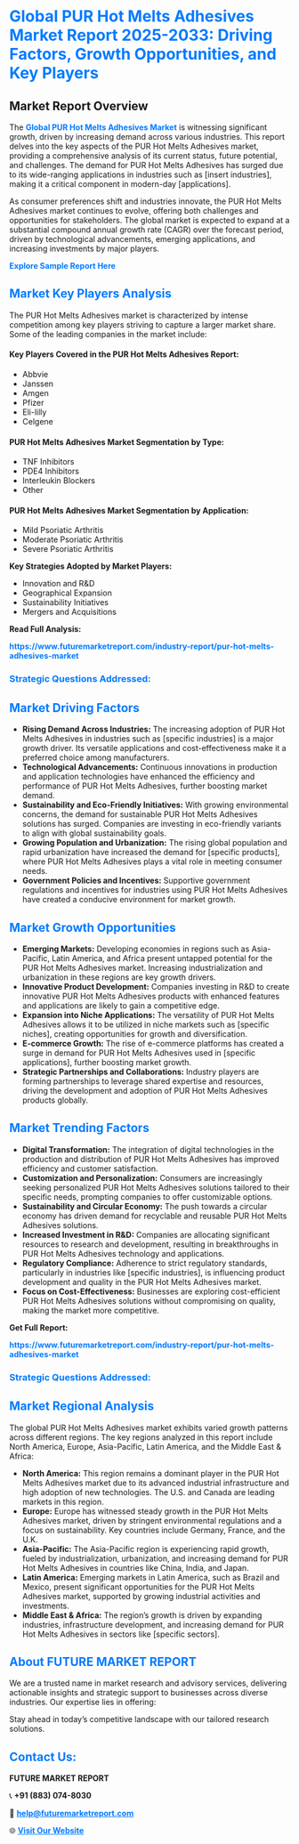 <h1 style="color: #007BFF;">Global PUR Hot Melts Adhesives Market Report 2025-2033: Driving Factors, Growth Opportunities, and Key Players</h1>

<section id="overview">
<h2>Market Report Overview</h2>
<p>The <a href="https://www.futuremarketreport.com/industry-report/pur-hot-melts-adhesives-market" style="color: #007BFF; text-decoration: none;"><strong>Global PUR Hot Melts Adhesives Market</strong></a> is witnessing significant growth, driven by increasing demand across various industries. This report delves into the key aspects of the PUR Hot Melts Adhesives market, providing a comprehensive analysis of its current status, future potential, and challenges. The demand for PUR Hot Melts Adhesives has surged due to its wide-ranging applications in industries such as [insert industries], making it a critical component in modern-day [applications].</p>
<p>As consumer preferences shift and industries innovate, the PUR Hot Melts Adhesives market continues to evolve, offering both challenges and opportunities for stakeholders. The global market is expected to expand at a substantial compound annual growth rate (CAGR) over the forecast period, driven by technological advancements, emerging applications, and increasing investments by major players.</p>
</section>

<section id="overview">
<p><a href="https://www.futuremarketreport.com/request-sample/reportId=32430" style="color: #007BFF; text-decoration: none;"><strong>Explore Sample Report Here</strong></a></p>
</section>

<section id="key-players">
<h2 style="color: #007BFF;">Market Key Players Analysis</h2>
<p>The PUR Hot Melts Adhesives market is characterized by intense competition among key players striving to capture a larger market share. Some of the leading companies in the market include:</p>
<h4>Key Players Covered in the PUR Hot Melts Adhesives Report:</h4>
<ul><li>Abbvie</li><li>Janssen</li><li>Amgen</li><li>Pfizer</li><li>Eli-lilly</li><li>Celgene</li></ul>
<h4>PUR Hot Melts Adhesives Market Segmentation by Type:</h4>
<ul><li>TNF Inhibitors</li><li>PDE4 Inhibitors</li><li>Interleukin Blockers</li><li>Other</li></ul>

<h4>PUR Hot Melts Adhesives Market Segmentation by Application:</h4>
<ul><li>Mild Psoriatic Arthritis</li><li>Moderate Psoriatic Arthritis</li><li>Severe Psoriatic Arthritis</li></ul>
<p><strong>Key Strategies Adopted by Market Players:</strong></p>
<ul>
<li>Innovation and R&D</li>
<li>Geographical Expansion</li>
<li>Sustainability Initiatives</li>
<li>Mergers and Acquisitions</li>
</ul>
</section>

<section>
<p><strong>Read Full Analysis: </strong></p><a href="https://www.futuremarketreport.com/industry-report/pur-hot-melts-adhesives-market" style="color: #007BFF; text-decoration: none;"><strong>https://www.futuremarketreport.com/industry-report/pur-hot-melts-adhesives-market</strong></a>
<h3 style="color: #007BFF;">Strategic Questions Addressed:</h3>
</section>

<section id="driving-factors">
<h2 style="color: #007BFF;">Market Driving Factors</h2>
<ul>
<li><strong>Rising Demand Across Industries:</strong> The increasing adoption of PUR Hot Melts Adhesives in industries such as [specific industries] is a major growth driver. Its versatile applications and cost-effectiveness make it a preferred choice among manufacturers.</li>
<li><strong>Technological Advancements:</strong> Continuous innovations in production and application technologies have enhanced the efficiency and performance of PUR Hot Melts Adhesives, further boosting market demand.</li>
<li><strong>Sustainability and Eco-Friendly Initiatives:</strong> With growing environmental concerns, the demand for sustainable PUR Hot Melts Adhesives solutions has surged. Companies are investing in eco-friendly variants to align with global sustainability goals.</li>
<li><strong>Growing Population and Urbanization:</strong> The rising global population and rapid urbanization have increased the demand for [specific products], where PUR Hot Melts Adhesives plays a vital role in meeting consumer needs.</li>
<li><strong>Government Policies and Incentives:</strong> Supportive government regulations and incentives for industries using PUR Hot Melts Adhesives have created a conducive environment for market growth.</li>
</ul>
</section>

<section id="growth-opportunities">
<h2 style="color: #007BFF;">Market Growth Opportunities</h2>
<ul>
<li><strong>Emerging Markets:</strong> Developing economies in regions such as Asia-Pacific, Latin America, and Africa present untapped potential for the PUR Hot Melts Adhesives market. Increasing industrialization and urbanization in these regions are key growth drivers.</li>
<li><strong>Innovative Product Development:</strong> Companies investing in R&D to create innovative PUR Hot Melts Adhesives products with enhanced features and applications are likely to gain a competitive edge.</li>
<li><strong>Expansion into Niche Applications:</strong> The versatility of PUR Hot Melts Adhesives allows it to be utilized in niche markets such as [specific niches], creating opportunities for growth and diversification.</li>
<li><strong>E-commerce Growth:</strong> The rise of e-commerce platforms has created a surge in demand for PUR Hot Melts Adhesives used in [specific applications], further boosting market growth.</li>
<li><strong>Strategic Partnerships and Collaborations:</strong> Industry players are forming partnerships to leverage shared expertise and resources, driving the development and adoption of PUR Hot Melts Adhesives products globally.</li>
</ul>
</section>

<section id="trending-factors">
<h2 style="color: #007BFF;">Market Trending Factors</h2>
<ul>
<li><strong>Digital Transformation:</strong> The integration of digital technologies in the production and distribution of PUR Hot Melts Adhesives has improved efficiency and customer satisfaction.</li>
<li><strong>Customization and Personalization:</strong> Consumers are increasingly seeking personalized PUR Hot Melts Adhesives solutions tailored to their specific needs, prompting companies to offer customizable options.</li>
<li><strong>Sustainability and Circular Economy:</strong> The push towards a circular economy has driven demand for recyclable and reusable PUR Hot Melts Adhesives solutions.</li>
<li><strong>Increased Investment in R&D:</strong> Companies are allocating significant resources to research and development, resulting in breakthroughs in PUR Hot Melts Adhesives technology and applications.</li>
<li><strong>Regulatory Compliance:</strong> Adherence to strict regulatory standards, particularly in industries like [specific industries], is influencing product development and quality in the PUR Hot Melts Adhesives market.</li>
<li><strong>Focus on Cost-Effectiveness:</strong> Businesses are exploring cost-efficient PUR Hot Melts Adhesives solutions without compromising on quality, making the market more competitive.</li>
</ul>
</section>

<section>
<p><strong>Get Full Report: </strong></p><a href="https://www.futuremarketreport.com/industry-report/pur-hot-melts-adhesives-market" style="color: #007BFF; text-decoration: none;"><strong>https://www.futuremarketreport.com/industry-report/pur-hot-melts-adhesives-market</strong></a>
<h3 style="color: #007BFF;">Strategic Questions Addressed:</h3>
</section>


<section id="regional-analysis">
<h2 style="color: #007BFF;">Market Regional Analysis</h2>
<p>The global PUR Hot Melts Adhesives market exhibits varied growth patterns across different regions. The key regions analyzed in this report include North America, Europe, Asia-Pacific, Latin America, and the Middle East & Africa:</p>
<ul>
<li><strong>North America:</strong> This region remains a dominant player in the PUR Hot Melts Adhesives market due to its advanced industrial infrastructure and high adoption of new technologies. The U.S. and Canada are leading markets in this region.</li>
<li><strong>Europe:</strong> Europe has witnessed steady growth in the PUR Hot Melts Adhesives market, driven by stringent environmental regulations and a focus on sustainability. Key countries include Germany, France, and the U.K.</li>
<li><strong>Asia-Pacific:</strong> The Asia-Pacific region is experiencing rapid growth, fueled by industrialization, urbanization, and increasing demand for PUR Hot Melts Adhesives in countries like China, India, and Japan.</li>
<li><strong>Latin America:</strong> Emerging markets in Latin America, such as Brazil and Mexico, present significant opportunities for the PUR Hot Melts Adhesives market, supported by growing industrial activities and investments.</li>
<li><strong>Middle East & Africa:</strong> The region’s growth is driven by expanding industries, infrastructure development, and increasing demand for PUR Hot Melts Adhesives in sectors like [specific sectors].</li>
</ul>
</section>

<footer>
<h2 style="color: #007BFF;">About FUTURE MARKET REPORT</h2>
<p>We are a trusted name in market research and advisory services, delivering actionable insights and strategic support to businesses across diverse industries. Our expertise lies in offering:</p>

<p>Stay ahead in today’s competitive landscape with our tailored research solutions.</p>

<h2 style="color: #007BFF;">Contact Us:</h2>
<p><strong>FUTURE MARKET REPORT</strong></p>
<p>📞 <strong>+91 (883) 074-8030</strong></p>
<p>📧 <strong><a href="mailto:help@futuremarketreport.com" style="color: #007BFF;">help@futuremarketreport.com</a></strong></p>
<p>🌐 <strong><a href="https://www.futuremarketreport.com/" style="color: #007BFF;">Visit Our Website</a></strong></p>
</footer>